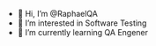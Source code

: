 - 👋 Hi, I’m @RaphaelQA
- 👀 I’m interested in Software Testing
- 🌱 I’m currently learning QA Engener 


<!---
RaphaelQA/RaphaelQA is a ✨ special ✨ repository because its `README.md` (this file) appears on your GitHub profile.
You can click the Preview link to take a look at your changes.
--->
